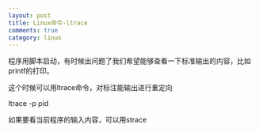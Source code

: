 ```yaml
---
layout: post
title: Linux命令-ltrace
comments: true
category: linux
---
```


程序用脚本启动，有时候出问题了我们希望能够查看一下标准输出的内容，比如printf的打印。

这个时候可以用ltrace命令，对标注能输出进行重定向

ltrace -p pid

如果要看当前程序的输入内容，可以用strace
